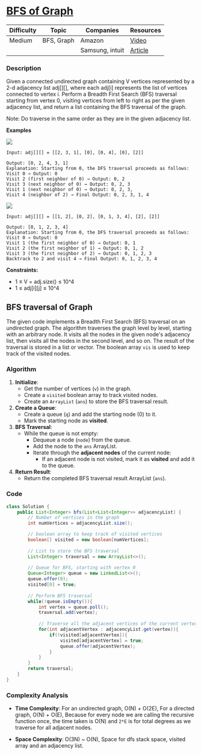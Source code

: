 # [BFS of Graph](https://www.geeksforgeeks.org/problems/bfs-traversal-of-graph/1)

| Difficulty | Topic        | Companies           | Resources   |
| ---------- | ------------ | ------------------- | ----------- |
| Medium     | BFS, Graph   | Amazon              | [Video](https://www.youtube.com/watch?v=-tgVpUgsQ5k)   |
|            |              | Samsung, intuit     | [Article](https://www.geeksforgeeks.org/breadth-first-search-or-bfs-for-a-graph/) |

### Description
Given a connected undirected graph containing V vertices represented by a 2-d adjacency list adj[][], where each adj[i] represents the list of vertices connected to vertex i. Perform a Breadth First Search (BFS) traversal starting from vertex 0, visiting vertices from left to right as per the given adjacency list, and return a list containing the BFS traversal of the graph.

Note: Do traverse in the same order as they are in the given adjacency list.

**Examples**

![](https://media.geeksforgeeks.org/img-practice/prod/addEditProblem/700203/Web/Other/blobid0_1728647807.jpg)
```
Input: adj[][] = [[2, 3, 1], [0], [0, 4], [0], [2]]

Output: [0, 2, 4, 3, 1]
Explanation: Starting from 0, the DFS traversal proceeds as follows:
Visit 0 → Output: 0 
Visit 2 (first neighbor of 0) → Output: 0, 2 
Visit 3 (next neighbor of 0) → Output: 0, 2, 3 
Visit 1 (next neighbor of 0) → Output: 0, 2, 3, 
Visit 4 (neighbor of 2) → Final Output: 0, 2, 3, 1, 4
```

![](https://media.geeksforgeeks.org/img-practice/prod/addEditProblem/700203/Web/Other/blobid1_1728648013.jpg)
```
Input: adj[][] = [[1, 2], [0, 2], [0, 1, 3, 4], [2], [2]]

Output: [0, 1, 2, 3, 4]
Explanation: Starting from 0, the DFS traversal proceeds as follows: 
Visit 0 → Output: 0 
Visit 1 (the first neighbor of 0) → Output: 0, 1 
Visit 2 (the first neighbor of 1) → Output: 0, 1, 2 
Visit 3 (the first neighbor of 2) → Output: 0, 1, 2, 3 
Backtrack to 2 and visit 4 → Final Output: 0, 1, 2, 3, 4
```

**Constraints:**
- 1 ≤ V = adj.size() ≤ 10^4
- 1 ≤ adj[i][j] ≤ 10^4


## BFS traversal of Graph
The given code implements a Breadth First Search (BFS) traversal on an undirected graph. The algorithm traverses the graph level by level, starting with an arbitrary node. It visits all the nodes in the given node's adjacency list, then visits all the nodes in the second level, and so on. The result of the traversal is stored in a list or vector. The boolean array `vis` is used to keep track of the visited nodes.

### Algorithm

1. **Initialize**:
	* Get the number of vertices (`v`) in the graph.
	* Create a `visited` boolean array to track visited nodes.
	* Create an `ArrayList` (`ans`) to store the BFS traversal result.
2. **Create a Queue**:
	* Create a queue (`q`) and add the starting node (0) to it.
	* Mark the starting node as **visited**.
3. **BFS Traversal**:
	* While the queue is not empty:
		+ Dequeue a node (`node`) from the queue.
		+ Add the node to the `ans` ArrayList.
		+ Iterate through the **adjacent nodes** of the current node:
			- If an adjacent node is not visited, mark it as **visited** and add it to the queue.
4. **Return Result**:
	* Return the completed BFS traversal result ArrayList (`ans`).

### Code
```java
class Solution {
    public List<Integer> bfs(List<List<Integer>> adjacencyList) {
        // Number of vertices in the graph
        int numVertices = adjacencyList.size();

        // boolean array to keep track of visited vertices
        boolean[] visited = new boolean[numVertices];
        
        // List to store the BFS traversal
        List<Integer> traversal = new ArrayList<>();
        
        // Queue for BFS, starting with vertex 0
        Queue<Integer> queue = new LinkedList<>();
        queue.offer(0);
        visited[0] = true;
        
        // Perform BFS traversal
        while(!queue.isEmpty()){
            int vertex = queue.poll();
            traversal.add(vertex);
            
            // Traverse all the adjacent vertices of the current vertex
            for(int adjacentVertex : adjacencyList.get(vertex)){
                if(!visited[adjacentVertex]){
                    visited[adjacentVertex] = true;
                    queue.offer(adjacentVertex);
                }
            }
        }
        return traversal;
    }
}
```

### Complexity Analysis

- **Time Complexity**: For an undirected graph, O(N) + O(2E), For a directed graph, O(N) + O(E), Because for every node we are calling the recursive function once, the time taken is O(N) and `2*E` is for total degrees as we traverse for all adjacent nodes.

- **Space Complexity**: O(3N) ~ O(N), Space for dfs stack space, visited array and an adjacency list.
